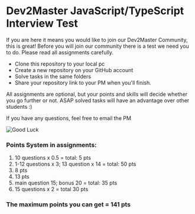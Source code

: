 # Dev2Master JavaScript/TypeScript Interview Test

If you are here it means you would like to join our Dev2Master Community, this is great!
Before you will join our community there is a test we need you to do. Please read all assignments carefully.

- Clone this repository to your local pc
- Create a new repository on your GitHub account
- Solve tasks in the same folders
- Share your repository link to your PM when you'll finish.

All assignments are optional, but your points and skills will decide whether you go further or not. ASAP solved tasks will have an advantage over other students :)

If you have any questions, feel free to email the PM

![Good Luck](https://media.giphy.com/media/3oeSAz6FqXCKuNFX6o/giphy.gif "Good Luck")

### Points System in assignments:
1) 10 questions x 0.5 = total: 5 pts
2) 1-12 questions x 3; 13 question x 14 = total: 50 pts
3) 8 pts
4) 13 pts
5) main question 15; bonus 20 = total: 35 pts
6) 15 questions x 2 = total 30 pts


### The maximum points you can get = 141 pts
